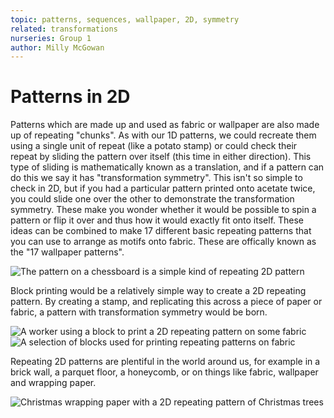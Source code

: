 ```yaml
---
topic: patterns, sequences, wallpaper, 2D, symmetry
related: transformations
nurseries: Group 1
author: Milly McGowan
---
```


# Patterns in 2D

Patterns which are made up and used as fabric or wallpaper are also made up of repeating "chunks". As with our 1D patterns, we could recreate them using a single unit of repeat (like a potato stamp) or could check their repeat by sliding the pattern over itself (this time in either direction). This type of sliding is mathematically known as a translation, and if a pattern can do this we say it has "transformation symmetry". This isn't so simple to check in 2D, but if you had a particular pattern printed onto acetate twice, you could slide one over the other to demonstrate the transformation symmetry. These make you wonder whether it would be possible to spin a pattern or flip it over and thus how it would exactly fit onto itself. These ideas can be combined to make 17 different basic repeating patterns that you can use to arrange as motifs onto fabric. These are offically known as the "17 wallpaper patterns".

![The pattern on a chessboard is a simple kind of repeating 2D pattern]({{site.baseurl}}/assets/img/chessboard.png "Chessboard")

Block printing would be a relatively simple way to create a 2D repeating pattern. By creating a stamp, and replicating this across a piece of paper or fabric, a pattern with transformation symmetry would be born.

![A worker using a block to print a 2D repeating pattern on some fabric]({{site.baseurl}}/assets/img/blockprint1.jpg "Patterns on worms")
![A selection of blocks used for printing repeating patterns on fabric]({{site.baseurl}}/assets/img/blockprint2.jpg "A selection of blocks used for printing")

Repeating 2D patterns are plentiful in the world around us, for example in a brick wall, a parquet floor, a honeycomb, or on things like fabric, wallpaper and wrapping paper.

![Christmas wrapping paper with a 2D repeating pattern of Christmas trees]({{site.baseurl}}/assets/img/christmaspaper.png "Christmas wrapping paper")




